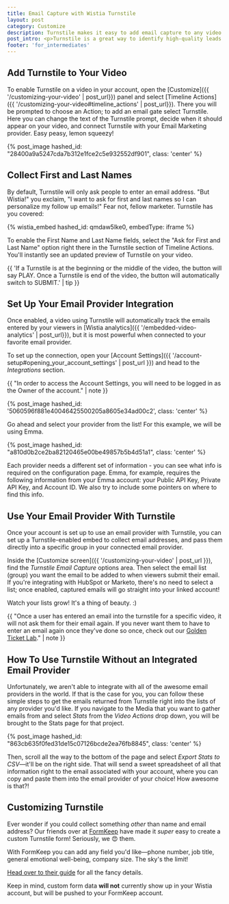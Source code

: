 ```yaml
---
title: Email Capture with Wistia Turnstile
layout: post
category: Customize
description: Turnstile makes it easy to add email capture to any video. Build a better email list with Wistia Turnstile.
post_intro: <p>Turnstile is a great way to identify high-quality leads with video. Connect your account to your favorite email provider, then add an email capture gate to any point.</p><p>Setting up Turnstile is a breeze, we'll show you how!</p><p>If you use an email provider or marketing automation system that rocks but isn't on our current Turnstile list, submit them using <a href="https://docs.google.com/a/wistia.com/forms/d/1x2Z2KUdxXKhPYpfzfQJLVq7upAnhryBWZt2Y4IUPiTs/viewform" target="_blank">this form</a>.</p>
footer: 'for_intermediates'
---
```


## Add Turnstile to Your Video

To enable Turnstile on a video in your account, open the [Customize]({{ '/customizing-your-video' | post_url}}) panel and select [Timeline Actions]({{ '/customizing-your-video#timeline_actions' | post_url}}). There you will be prompted to choose an Action; to add an email gate select Turnstile. Here you can change the text of the Turnstile prompt, decide when it should appear on your video, and connect Turnstile with your Email Marketing provider. Easy peasy, lemon squeezy!

{% post_image hashed_id: "28400a9a5247cda7b312e1fce2c5e932552df901", class: 'center' %}

## Collect First and Last Names

By default, Turnstile will only ask people to enter an email address. "But Wistia!" you exclaim, "I want to ask for first and last names so I can personalize my follow up emails!" Fear not, fellow marketer. Turnstile has you covered:

{% wistia_embed hashed_id: qmdaw5lke0, embedType: iframe %}

To enable the First Name and Last Name fields, select the "Ask for First and Last Name" option right there in the Turnstile section of Timeline Actions. You'll instantly see an updated preview of Turnstile on your video.

{{ 'If a Turnstile is at the beginning or the middle of the video, the button will say PLAY. Once a Turnstile is end of the video, the button will automatically switch to SUBMIT.' | tip }}

## Set Up Your Email Provider Integration

Once enabled, a video using Turnstile will automatically track the emails entered
by your viewers in [Wistia analytics]({{ '/embedded-video-analytics' | post_url}}),
but it is most powerful when connected to your favorite email provider.

To set up the connection, open your [Account Settings]({{ '/account-setup#opening_your_account_settings' | post_url }}) and head to the *Integrations* section.

{{ "In order to access the Account Settings, you will need to be logged in as the Owner of the account." | note }}

{% post_image hashed_id: '5060596f881e40046425500205a8605e34ad00c2', class: 'center' %}

Go ahead and select your provider from the list! For this example, we will be using Emma.

{% post_image hashed_id: "a810d0b2ce2ba82120465e00be49857b5b4d51a1", class: 'center' %}

Each provider needs a different set of information - you can see what info is
required on the configuration page. Emma, for example, requires the following
information from your Emma account: your Public API Key, Private API Key, and
Account ID. We also try to include some pointers on where to find this info.

## Use Your Email Provider With Turnstile

Once your account is set up to use an email provider with Turnstile, you can set
up a Turnstile-enabled embed to collect email addresses, and pass them directly
into a specific group in your connected email provider.

Inside the [Customize screen]({{ '/customizing-your-video' | post_url }}), find the
*Turnstile Email Capture* options area. Then select the
email list (group) you want the email to be added to when viewers submit their
email. If you're integrating with HubSpot or Marketo, there's no need to select
a list; once enabled, captured emails will go straight into your linked account!

Watch your lists grow! It's a thing of beauty. :)

{{ "Once a user has entered an email into the turnstile for a specific video, it will not ask them for their email again. If you never want them to have to enter an email again once they've done so once, check out our [Golden Ticket Lab](http://wistia.com/labs/turnstile-golden-ticket/)." | note }}

## How To Use Turnstile Without an Integrated Email Provider

Unfortunately, we aren't able to integrate with all of the awesome email providers in the world. If that is the case for you, you can follow these simple steps to get the emails returned from Turnstile right into the lists of any provider you'd like. If you navigate to the Media that you want to gather emails from and select *Stats* from the *Video Actions* drop down, you will be brought to the Stats page for that project.

{% post_image hashed_id: "863cb635f0fed31de15c07126bcde2ea76fb8845", class: 'center' %}

Then, scroll all the way to the bottom of the page and select *Export Stats to CSV*—it'll be on the right side. That will send a sweet spreadsheet of all that information right to the email associated with your account, where you can copy and paste them into the email provider of your choice! How awesome is that?!

## Customizing Turnstile

Ever wonder if you could collect something *other* than name and email address?
Our friends over at
[FormKeep](https://formkeep.com/?utm_source=formkeep-guides&utm_medium=web&utm_campaign=custom-form-wistia)
 have made it *super* easy to create a custom Turnstile form! Seriously,
 we 😍 them.

With FormKeep you can add any field you'd like&mdash;phone number, job title,
general emotional well-being, company size. The sky's the limit!

[Head over to their guide](https://formkeep.com/guides/how-to-add-custom-form-to-wistia-video)
for all the fancy details.

Keep in mind, custom form data **will not** currently show up in your Wistia
account, but will be pushed to your FormKeep account.
